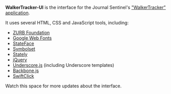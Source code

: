 **WalkerTracker-UI** is the interface for the Journal Sentinel's ["WalkerTracker" application](http://www.jsonline.com/walkertracker).

It uses several HTML, CSS and JavaScript tools, including:
* [ZURB Foundation](http://foundation.zurb.com/)
* [Google Web Fonts](http://www.google.com/fonts/)
* [StateFace](http://propublica.github.io/stateface/)
* [Symbolset](https://symbolset.com/)
* [Stately](http://intridea.github.io/stately/)
* [jQuery](http://jquery.com/)
* [Underscore.js](http://underscorejs.org/) (including Underscore templates)
* [Backbone.js](http://backbonejs.org/)
* [SwiftClick](https://github.com/tmwagency/swiftclick)

Watch this space for more updates about the interface.
